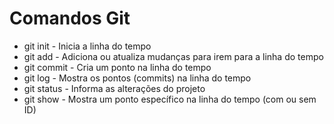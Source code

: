 # Comandos Git

- git init - Inicia a linha do tempo
- git add - Adiciona ou atualiza mudanças para irem para a linha do tempo
- git commit - Cria um ponto na linha do tempo
- git log - Mostra os pontos (commits) na linha do tempo
- git status - Informa as alterações do projeto
- git show - Mostra um ponto específico na linha do tempo (com ou sem ID)
